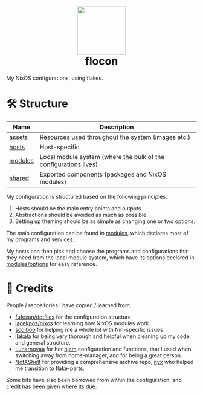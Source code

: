<h1 id="header" align="center">
  <img src="assets/nix-snowflake-colors.svg" width="128px" height="128px" />
  <br>
  flocon
</h1>

My NixOS configurations, using flakes.

# 🛠️ Structure

| Name                | Description                                                      |
| ------------------- | ---------------------------------------------------------------- |
| [assets](assets/)   | Resources used throughout the system (images etc.)               |
| [hosts](hosts/)     | Host-specific                                                    |
| [modules](modules/) | Local module system (where the bulk of the configurations lives) |
| [shared](shared/)   | Exported components (packages and NixOS modules)                 |

My configuration is structured based on the following principles:

1. Hosts should be the main entry points and outputs.
1. Abstractions should be avoided as much as possible.
1. Setting up theming should be as simple as changing one or two options.

The main configuration can be found in [modules](modules/), which declares most
of my programs and services.

My hosts can then pick and choose the programs and configurations that they need
from the local module system, which have its options declared in
[modules/options](modules/options/) for easy reference.

# 👥 Credits

People / repositories I have copied / learned from:

- [fufexan/dotfiles](https://github.com/fufexan/dotfiles) for the configuration
  structure
- [jacekpoz/nixos](https://git.jacekpoz.pl/poz/niksos) for learning how NixOS
  modules work
- [sodiboo](https://github.com/sodiboo) for helping me a whole lot with
  Niri-specific issues
- [llakala](https://github.com/llakala) for being very thorough and helpful when
  cleaning up my code and general structure.
- [Lunarnovaa](https://github.com/Lunarnovaa) for her
  [hjem](https://github.com/feel-co/hjem) configuration and functions, that I
  used when switching away from home-manager, and for being a great person.
- [NotAShelf](https://github.com/NotAShelf) for providing a comprehensive
  archive repo, [nyx](https://github.com/NotAShelf/nyx) who helped me transition
  to flake-parts.

Some bits have also been borrowed from within the configuration, and credit has
been given where its due.
